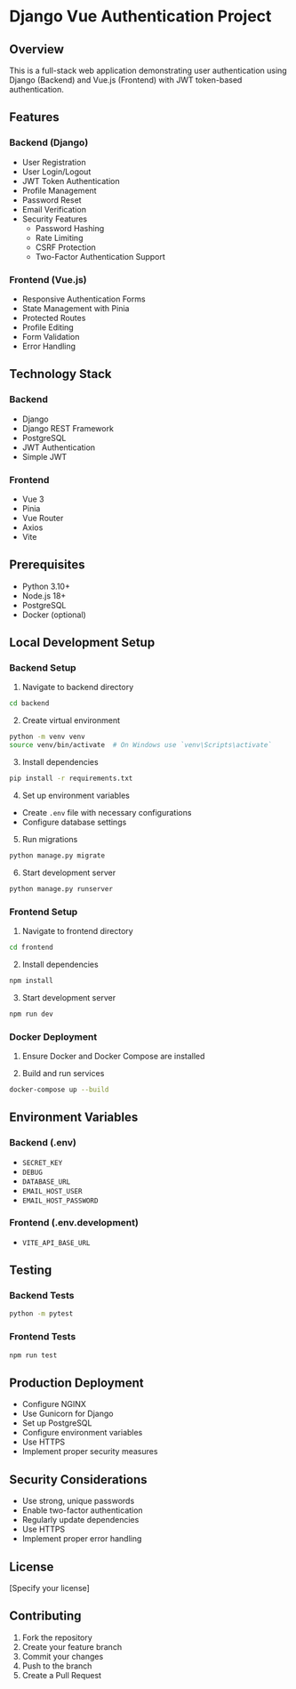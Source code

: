 # Django Vue Authentication Project

## Overview

This is a full-stack web application demonstrating user authentication using Django (Backend) and Vue.js (Frontend) with JWT token-based authentication.

## Features

### Backend (Django)
- User Registration
- User Login/Logout
- JWT Token Authentication
- Profile Management
- Password Reset
- Email Verification
- Security Features
  - Password Hashing
  - Rate Limiting
  - CSRF Protection
  - Two-Factor Authentication Support

### Frontend (Vue.js)
- Responsive Authentication Forms
- State Management with Pinia
- Protected Routes
- Profile Editing
- Form Validation
- Error Handling

## Technology Stack

### Backend
- Django
- Django REST Framework
- PostgreSQL
- JWT Authentication
- Simple JWT

### Frontend
- Vue 3
- Pinia
- Vue Router
- Axios
- Vite

## Prerequisites

- Python 3.10+
- Node.js 18+
- PostgreSQL
- Docker (optional)

## Local Development Setup

### Backend Setup

1. Navigate to backend directory
```bash
cd backend
```

2. Create virtual environment
```bash
python -m venv venv
source venv/bin/activate  # On Windows use `venv\Scripts\activate`
```

3. Install dependencies
```bash
pip install -r requirements.txt
```

4. Set up environment variables
- Create `.env` file with necessary configurations
- Configure database settings

5. Run migrations
```bash
python manage.py migrate
```

6. Start development server
```bash
python manage.py runserver
```

### Frontend Setup

1. Navigate to frontend directory
```bash
cd frontend
```

2. Install dependencies
```bash
npm install
```

3. Start development server
```bash
npm run dev
```

### Docker Deployment

1. Ensure Docker and Docker Compose are installed

2. Build and run services
```bash
docker-compose up --build
```

## Environment Variables

### Backend (.env)
- `SECRET_KEY`
- `DEBUG`
- `DATABASE_URL`
- `EMAIL_HOST_USER`
- `EMAIL_HOST_PASSWORD`

### Frontend (.env.development)
- `VITE_API_BASE_URL`

## Testing

### Backend Tests
```bash
python -m pytest
```

### Frontend Tests
```bash
npm run test
```

## Production Deployment

- Configure NGINX
- Use Gunicorn for Django
- Set up PostgreSQL
- Configure environment variables
- Use HTTPS
- Implement proper security measures

## Security Considerations

- Use strong, unique passwords
- Enable two-factor authentication
- Regularly update dependencies
- Use HTTPS
- Implement proper error handling

## License

[Specify your license]

## Contributing

1. Fork the repository
2. Create your feature branch
3. Commit your changes
4. Push to the branch
5. Create a Pull Request